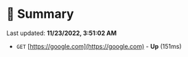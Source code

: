 # 📖 Summary
Last updated: **11/23/2022, 3:51:02 AM**

- `GET` [https://google.com](https://google.com) - **Up** (151ms)
